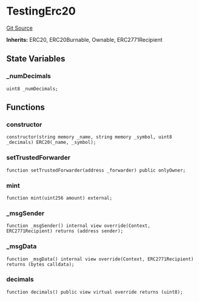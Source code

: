 # TestingErc20
[Git Source](https://github.com/bob-collective/bob/blob/master/src/TestingErc20.sol)

**Inherits:**
ERC20, ERC20Burnable, Ownable, ERC2771Recipient


## State Variables
### _numDecimals

```solidity
uint8 _numDecimals;
```


## Functions
### constructor


```solidity
constructor(string memory _name, string memory _symbol, uint8 _decimals) ERC20(_name, _symbol);
```

### setTrustedForwarder


```solidity
function setTrustedForwarder(address _forwarder) public onlyOwner;
```

### mint


```solidity
function mint(uint256 amount) external;
```

### _msgSender


```solidity
function _msgSender() internal view override(Context, ERC2771Recipient) returns (address sender);
```

### _msgData


```solidity
function _msgData() internal view override(Context, ERC2771Recipient) returns (bytes calldata);
```

### decimals


```solidity
function decimals() public view virtual override returns (uint8);
```

